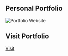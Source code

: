 ## Personal Portfolio

![Portfolio Website](https://github.com/akbc1221/assets/blob/main/portfolio.png)

## Visit Portfolio

<a href="https://portfolio-arnab.netlify.app" target="_blank">Visit</a>
